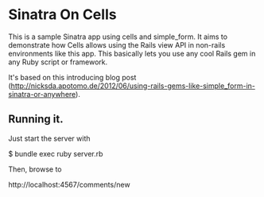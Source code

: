 # Sinatra On Cells

This is a sample Sinatra app using cells and simple_form. It aims to demonstrate how Cells allows using the Rails view API in non-rails environments like this app. This basically lets you use any cool Rails gem in any Ruby script or framework.

It's based on this introducing blog post (http://nicksda.apotomo.de/2012/06/using-rails-gems-like-simple_form-in-sinatra-or-anywhere).

## Running it.

Just start the server with

  $ bundle exec ruby server.rb


Then, browse to

  http://localhost:4567/comments/new